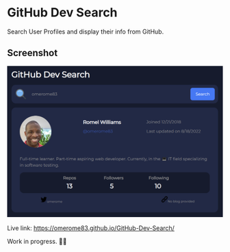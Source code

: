 # GitHub Dev Search
Search User Profiles and display their info from GitHub.

## Screenshot
![](./screenshot.png)

Live link: https://omerome83.github.io/GitHub-Dev-Search/

Work in progress. 👍🏽
